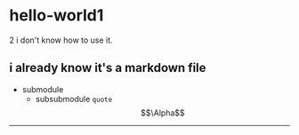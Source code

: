 # hello-world1
2
i don't know how to use it.
## i already know it's a markdown file 
* submodule
  * subsubmodule
```quote```
$$\Alpha$$
------
